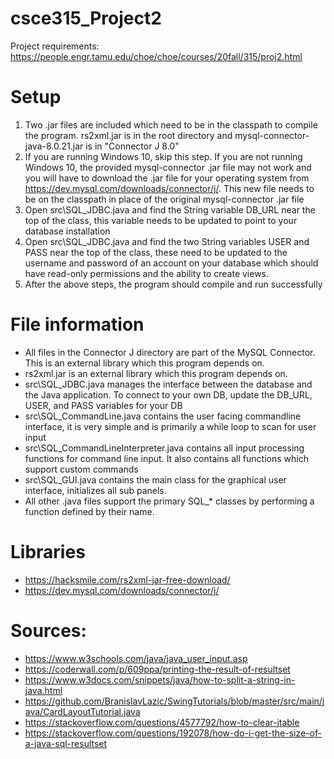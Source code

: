 # csce315_Project2
Project requirements: https://people.engr.tamu.edu/choe/choe/courses/20fall/315/proj2.html

# Setup
1. Two .jar files are included which need to be in the classpath to compile the program. rs2xml.jar is in the root directory and mysql-connector-java-8.0.21.jar is in "Connector J 8.0" 
2. If you are running Windows 10, skip this step. If you are not running Windows 10, the provided mysql-connector .jar file may not work and you will have to download the .jar file for your operating system from https://dev.mysql.com/downloads/connector/j/. This new file needs to be on the classpath in place of the original mysql-connector .jar file
3. Open src\SQL_JDBC.java and find the String variable DB_URL near the top of the class, this variable needs to be updated to point to your database installation
4. Open src\SQL_JDBC.java and find the two String variables USER and PASS near the top of the class, these need to be updated to the username and password of an account on your database which should have read-only permissions and the ability to create views.
5. After the above steps, the program should compile and run successfully

# File information
* All files in the Connector J directory are part of the MySQL Connector. This is an external library which this program depends on.
* rs2xml.jar is an external library which this program depends on. 
* src\SQL_JDBC.java manages the interface between the database and the Java application. To connect to your own DB, update the DB_URL, USER, and PASS variables for your DB
* src\SQL_CommandLine.java contains the user facing commandline interface, it is very simple and is primarily a while loop to scan for user input
* src\SQL_CommandLineInterpreter.java contains all input processing functions for command line input. It also contains all functions which support custom commands
* src\SQL_GUI.java contains the main class for the graphical user interface, initializes all sub panels.
* All other .java files support the primary SQL_* classes by performing a function defined by their name.

# Libraries
* https://hacksmile.com/rs2xml-jar-free-download/
* https://dev.mysql.com/downloads/connector/j/

# Sources:
* https://www.w3schools.com/java/java_user_input.asp
* https://coderwall.com/p/609ppa/printing-the-result-of-resultset
* https://www.w3docs.com/snippets/java/how-to-split-a-string-in-java.html
* https://github.com/BranislavLazic/SwingTutorials/blob/master/src/main/java/CardLayoutTutorial.java
* https://stackoverflow.com/questions/4577792/how-to-clear-jtable
* https://stackoverflow.com/questions/192078/how-do-i-get-the-size-of-a-java-sql-resultset
